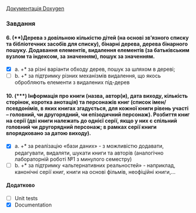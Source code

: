 [Документація Doxygen]()
### Завдання   

#### 6. (\*\*)Дерева з довільною кількістю дітей (на основі зв’язного списку та бібліотечних засобів для списку), бінарні дерева, дерева бінарного пошуку. Додавання елементів, видалення елементів (за батьківським вузлом та індексом, за значенням), пошук за значенням.
- [x] a. +\* за різні варіанти обходу дерев, пошук за шляхом в дереві;  
- [ ] b. +\* за підтримку різних механізмів видалення, що якось обробляють елементи з видалених під-дерев  

#### 10. (\*\*\*) Інформація про книги (назва, автор(и), дата виходу, кількість сторінок, коротка анотація) та персонажів книг (список імен/псевдонімів, в яких книгах згадується, для кожної книги рівень участі – головний, чи другорядний, чи епізодичний персонаж). Розбиття книг на серії (дві книги належать до однієї серії, якщо у них є спільний головний чи другорядний персонаж; в рамках серії книги впорядковано за датою виходу).  
- [x] a. +\* за реалізацію «бази даних» - з можливістю додавати, редагувати, видаляти, шукати книги та авторів (аналогічно лабораторній роботі №1 з минулого семестру) 
- [ ] b. +\* за підтримку «альтернативних реальностей» - наприклад, канонічні серії книг, книги на основі фільмів, неофіційні книги,...

#### Додатково  
- [ ] Unit tests  
- [x] Documentation
